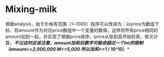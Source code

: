 Mixing-milk
===========

根据analysis，由于价格有范围（1~1000）程序可以改进为：以price为数组下标，将amount作为对应price数组中一个变量的数值，这样将所有price相同的amount加到一起，并实现了根据price排序，price从低到高开始检索，依次计算。***不过这时应该注意，amount加和后数字可能会超过一个int的限制（amount<=2,000,000 M<=5,000 所以加和<=1 /* 10^10）***

